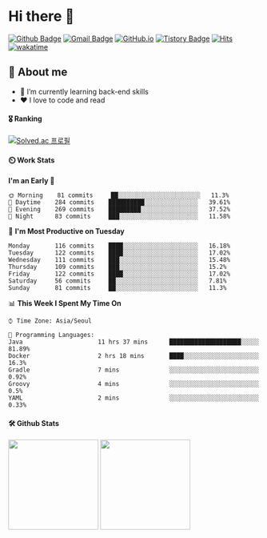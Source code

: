 # Hi there 👋
[![Github Badge](https://img.shields.io/badge/-uiw6unoh-grey?style=flat&logo=github&logoColor=white&link=https://github.com/uiw6unoh/)](https://www.github.com/uiw6unoh/) 
[![Gmail Badge](https://img.shields.io/badge/-uiw6unoh@naver.com-c14438?style=flat&logo=Gmail&logoColor=white&link=mailto:uiw6unoh@naver.com)](mailto:uiw6unoh@naver.com) 
[![GitHub.io](https://img.shields.io/badge/GitHub.io-orange?style=flat&logoColor=white)](https://uiw6unoh.github.io/)
[![Tistory Badge](https://img.shields.io/badge/Tech%20Blog-yellow?style=flat&logoColor=white)](https://#/)
[![Hits](https://hits.seeyoufarm.com/api/count/incr/badge.svg?url=https%3A%2F%2Fgithub.com%2Fuiw6unoh&count_bg=%2379C83D&title_bg=%23555555&icon=&icon_color=%23E7E7E7&title=hits&edge_flat=false)](https://hits.seeyoufarm.com)
[![wakatime](https://wakatime.com/badge/user/54252e40-b19e-45e1-9ec9-fb1c5a26c628.svg)](https://wakatime.com/@54252e40-b19e-45e1-9ec9-fb1c5a26c628)
<!-- [![Portfolio Badge](https://img.shields.io/badge/portfolio-web-blue?style=flat&link=https://github.com/uiw6unoh/)](https://github.com/uiw6unoh/)  -->

## 💬 About me
- 🌱 I’m currently learning back-end skills
- ❤️ I love to code and read


#### 🎖️ Ranking
[![Solved.ac 프로필](http://mazassumnida.wtf/api/v2/generate_badge?boj=uiw6unoh)](https://www.acmicpc.net/user/uiw6unoh)

#### ⏲️ Work Stats
<!--[![uiw6unoh's wakatime stats](https://github-readme-stats.vercel.app/api/wakatime?username=uiw6unoh)]-->

<!--START_SECTION:waka-->
**I'm an Early 🐤** 

```text
🌞 Morning    81 commits     ██░░░░░░░░░░░░░░░░░░░░░░░   11.3% 
🌆 Daytime    284 commits    ██████████░░░░░░░░░░░░░░░   39.61% 
🌃 Evening    269 commits    █████████░░░░░░░░░░░░░░░░   37.52% 
🌙 Night      83 commits     ███░░░░░░░░░░░░░░░░░░░░░░   11.58%

```
📅 **I'm Most Productive on Tuesday** 

```text
Monday       116 commits    ████░░░░░░░░░░░░░░░░░░░░░   16.18% 
Tuesday      122 commits    ████░░░░░░░░░░░░░░░░░░░░░   17.02% 
Wednesday    111 commits    ███░░░░░░░░░░░░░░░░░░░░░░   15.48% 
Thursday     109 commits    ███░░░░░░░░░░░░░░░░░░░░░░   15.2% 
Friday       122 commits    ████░░░░░░░░░░░░░░░░░░░░░   17.02% 
Saturday     56 commits     ██░░░░░░░░░░░░░░░░░░░░░░░   7.81% 
Sunday       81 commits     ██░░░░░░░░░░░░░░░░░░░░░░░   11.3%

```


📊 **This Week I Spent My Time On** 

```text
⌚︎ Time Zone: Asia/Seoul

💬 Programming Languages: 
Java                     11 hrs 37 mins      ████████████████████░░░░░   81.89% 
Docker                   2 hrs 18 mins       ████░░░░░░░░░░░░░░░░░░░░░   16.3% 
Gradle                   7 mins              ░░░░░░░░░░░░░░░░░░░░░░░░░   0.92% 
Groovy                   4 mins              ░░░░░░░░░░░░░░░░░░░░░░░░░   0.5% 
YAML                     2 mins              ░░░░░░░░░░░░░░░░░░░░░░░░░   0.33%

```


<!--END_SECTION:waka-->

#### 🛠️ Github Stats <br/>
<p>
  <img height="180em" src="https://github-readme-stats-git-masterrstaa-rickstaa.vercel.app/api?username=uiw6unoh&show_icons=true&include_all_commits=true">
  <img height="180em" src="https://github-readme-stats-git-masterrstaa-rickstaa.vercel.app/api/top-langs/?username=uiw6unoh&layout=compact">
</p>

